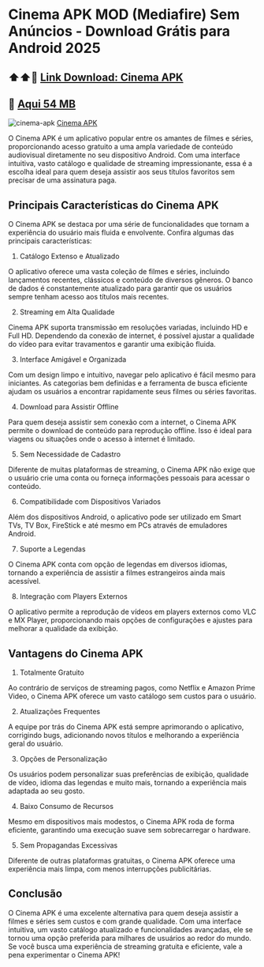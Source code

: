 # Cinema APK MOD (Mediafire) Sem Anúncios - Download Grátis para Android 2025
## ⬆️⬆️📲 [Link Download: Cinema APK](https://apksil.com/cinema-apk/)
## 🌈 [Aqui 54 MB](https://t.me/apksil)

![cinema-apk](https://github.com/user-attachments/assets/3c5eb38f-e1d1-44c8-a9be-c0e166c45da7) [Cinema APK](https://apksil.com/cinema-apk/)

O Cinema APK é um aplicativo popular entre os amantes de filmes e séries, proporcionando acesso gratuito a uma ampla variedade de conteúdo audiovisual diretamente no seu dispositivo Android. Com uma interface intuitiva, vasto catálogo e qualidade de streaming impressionante, essa é a escolha ideal para quem deseja assistir aos seus títulos favoritos sem precisar de uma assinatura paga.

## Principais Características do Cinema APK

O Cinema APK se destaca por uma série de funcionalidades que tornam a experiência do usuário mais fluida e envolvente. Confira algumas das principais características:

1. Catálogo Extenso e Atualizado

O aplicativo oferece uma vasta coleção de filmes e séries, incluindo lançamentos recentes, clássicos e conteúdo de diversos gêneros. O banco de dados é constantemente atualizado para garantir que os usuários sempre tenham acesso aos títulos mais recentes.

2. Streaming em Alta Qualidade

Cinema APK suporta transmissão em resoluções variadas, incluindo HD e Full HD. Dependendo da conexão de internet, é possível ajustar a qualidade do vídeo para evitar travamentos e garantir uma exibição fluida.

3. Interface Amigável e Organizada

Com um design limpo e intuitivo, navegar pelo aplicativo é fácil mesmo para iniciantes. As categorias bem definidas e a ferramenta de busca eficiente ajudam os usuários a encontrar rapidamente seus filmes ou séries favoritas.

4. Download para Assistir Offline

Para quem deseja assistir sem conexão com a internet, o Cinema APK permite o download de conteúdo para reprodução offline. Isso é ideal para viagens ou situações onde o acesso à internet é limitado.

5. Sem Necessidade de Cadastro

Diferente de muitas plataformas de streaming, o Cinema APK não exige que o usuário crie uma conta ou forneça informações pessoais para acessar o conteúdo.

6. Compatibilidade com Dispositivos Variados

Além dos dispositivos Android, o aplicativo pode ser utilizado em Smart TVs, TV Box, FireStick e até mesmo em PCs através de emuladores Android.

7. Suporte a Legendas

O Cinema APK conta com opção de legendas em diversos idiomas, tornando a experiência de assistir a filmes estrangeiros ainda mais acessível.

8. Integração com Players Externos

O aplicativo permite a reprodução de vídeos em players externos como VLC e MX Player, proporcionando mais opções de configurações e ajustes para melhorar a qualidade da exibição.

## Vantagens do Cinema APK

1. Totalmente Gratuito

Ao contrário de serviços de streaming pagos, como Netflix e Amazon Prime Video, o Cinema APK oferece um vasto catálogo sem custos para o usuário.

2. Atualizações Frequentes

A equipe por trás do Cinema APK está sempre aprimorando o aplicativo, corrigindo bugs, adicionando novos títulos e melhorando a experiência geral do usuário.

3. Opções de Personalização

Os usuários podem personalizar suas preferências de exibição, qualidade de vídeo, idioma das legendas e muito mais, tornando a experiência mais adaptada ao seu gosto.

4. Baixo Consumo de Recursos

Mesmo em dispositivos mais modestos, o Cinema APK roda de forma eficiente, garantindo uma execução suave sem sobrecarregar o hardware.

5. Sem Propagandas Excessivas

Diferente de outras plataformas gratuitas, o Cinema APK oferece uma experiência mais limpa, com menos interrupções publicitárias.

## Conclusão

O Cinema APK é uma excelente alternativa para quem deseja assistir a filmes e séries sem custos e com grande qualidade. Com uma interface intuitiva, um vasto catálogo atualizado e funcionalidades avançadas, ele se tornou uma opção preferida para milhares de usuários ao redor do mundo. Se você busca uma experiência de streaming gratuita e eficiente, vale a pena experimentar o Cinema APK!
